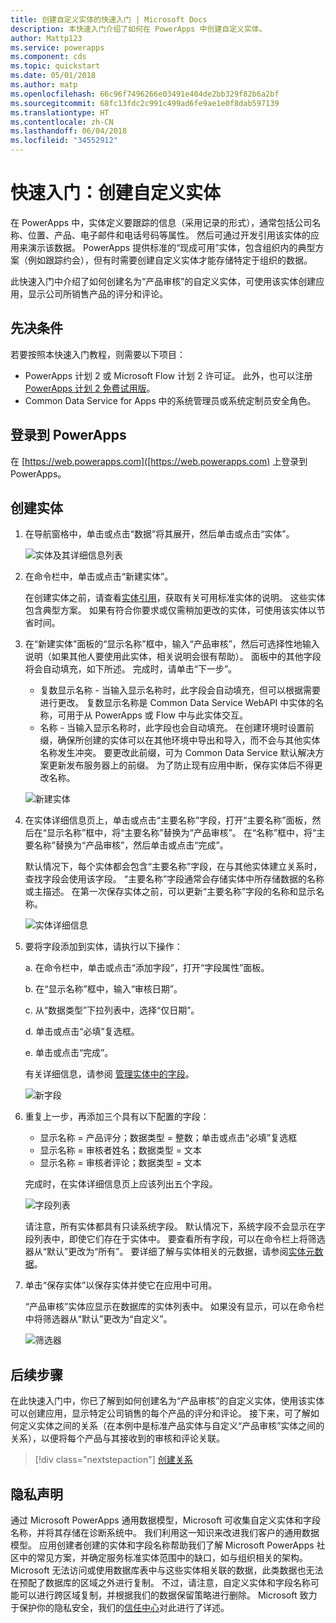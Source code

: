 ```yaml
---
title: 创建自定义实体的快速入门 | Microsoft Docs
description: 本快速入门介绍了如何在 PowerApps 中创建自定义实体。
author: Mattp123
ms.service: powerapps
ms.component: cds
ms.topic: quickstart
ms.date: 05/01/2018
ms.author: matp
ms.openlocfilehash: 66c96f7496266e03491e404de2bb329f82b6a2bf
ms.sourcegitcommit: 68fc13fdc2c991c499ad6fe9ae1e0f8dab597139
ms.translationtype: HT
ms.contentlocale: zh-CN
ms.lasthandoff: 06/04/2018
ms.locfileid: "34552912"
---
```

# <a name="quickstart-create-a-custom-entity"></a>快速入门：创建自定义实体
在 PowerApps 中，实体定义要跟踪的信息（采用记录的形式），通常包括公司名称、位置、产品、电子邮件和电话号码等属性。 然后可通过开发引用该实体的应用来演示该数据。 PowerApps 提供标准的“现成可用”实体，包含组织内的典型方案（例如跟踪约会），但有时需要创建自定义实体才能存储特定于组织的数据。

此快速入门中介绍了如何创建名为“产品审核”的自定义实体，可使用该实体创建应用，显示公司所销售产品的评分和评论。

## <a name="prerequisites"></a>先决条件
若要按照本快速入门教程，则需要以下项目：
* PowerApps 计划 2 或 Microsoft Flow 计划 2 许可证。 此外，也可以注册 [PowerApps 计划 2 免费试用版](https://web.powerapps.com/signup?redirect=marketing&email=)。
* Common Data Service for Apps 中的系统管理员或系统定制员安全角色。

## <a name="sign-in-to-powerapps"></a>登录到 PowerApps
在 [https://web.powerapps.com]([https://web.powerapps.com) 上登录到 PowerApps。

## <a name="create-an-entity"></a>创建实体
1. 在导航窗格中，单击或点击“数据”将其展开，然后单击或点击“实体”。

    ![实体及其详细信息列表](./media/data-platform-cds-create-entity/entitylist.png "实体列表")

2. 在命令栏中，单击或点击“新建实体”。

    在创建实体之前，请查看[实体引用](../../developer/common-data-service/reference/about-entity-reference.md)，获取有关可用标准实体的说明。 这些实体包含典型方案。 如果有符合你要求或仅需稍加更改的实体，可使用该实体以节省时间。 

3. 在“新建实体”面板的“显示名称”框中，输入“产品审核”，然后可选择性地输入说明（如果其他人要使用此实体，相关说明会很有帮助）。 面板中的其他字段将会自动填充，如下所述。 完成时，请单击“下一步”。

    * 复数显示名称 - 当输入显示名称时，此字段会自动填充，但可以根据需要进行更改。 复数显示名称是 Common Data Service WebAPI 中实体的名称，可用于从 PowerApps 或 Flow 中与此实体交互。
    * 名称 - 当输入显示名称时，此字段也会自动填充。 在创建环境时设置前缀，确保所创建的实体可以在其他环境中导出和导入，而不会与其他实体名称发生冲突。 要更改此前缀，可为 Common Data Service 默认解决方案更新发布服务器上的前缀。 为了防止现有应用中断，保存实体后不得更改名称。
     
    ![新建实体](./media/data-platform-cds-create-entity/newentitypanel.png "新建实体面板")

4. 在实体详细信息页上，单击或点击“主要名称”字段，打开“主要名称”面板，然后在“显示名称”框中，将“主要名称”替换为“产品审核”。 在“名称”框中，将“主要名称”替换为“产品审核”，然后单击或点击“完成”。
 
    默认情况下，每个实体都会包含“主要名称”字段，在与其他实体建立关系时，查找字段会使用该字段。 “主要名称”字段通常会存储实体中所存储数据的名称或主描述。 在第一次保存实体之前，可以更新“主要名称”字段的名称和显示名称。

    ![实体详细信息](./media/data-platform-cds-create-entity/newentitydetails.png "新实体详细信息")

5. 要将字段添加到实体，请执行以下操作：
 
    a. 在命令栏中，单击或点击“添加字段”，打开“字段属性”面板。

    b. 在“显示名称”框中，输入“审核日期”。

    c. 从“数据类型”下拉列表中，选择“仅日期”。

    d. 单击或点击“必填”复选框。
    
    e. 单击或点击“完成”。
     
    有关详细信息，请参阅 [管理实体中的字段](data-platform-manage-fields.md)。

    ![新字段](./media/data-platform-cds-create-entity/newfieldpanel-2.png "新字段面板")

6. 重复上一步，再添加三个具有以下配置的字段：
    * 显示名称 = 产品评分；数据类型 = 整数；单击或点击“必填”复选框
    * 显示名称 = 审核者姓名；数据类型 = 文本
    * 显示名称 = 审核者评论；数据类型 = 文本

    完成时，在实体详细信息页上应该列出五个字段。

    ![字段列表](./media/data-platform-cds-create-entity/addedfields.png "字段列表")

    请注意，所有实体都具有只读系统字段。 默认情况下，系统字段不会显示在字段列表中，即使它们存在于实体中。 要查看所有字段，可以在命令栏上将筛选器从“默认”更改为“所有”。 要详细了解与实体相关的元数据，请参阅[实体元数据](../../developer/common-data-service/entity-metadata.md)。

7. 单击“保存实体”以保存实体并使它在应用中可用。

    “产品审核”实体应显示在数据库的实体列表中。 如果没有显示，可以在命令栏中将筛选器从“默认”更改为“自定义”。

    ![筛选器](./media/data-platform-cds-create-entity/filter.png "筛选器选择")

## <a name="next-steps"></a>后续步骤
在此快速入门中，你已了解到如何创建名为“产品审核”的自定义实体，使用该实体可以创建应用，显示特定公司销售的每个产品的评分和评论。 接下来，可了解如何定义实体之间的关系（在本例中是标准产品实体与自定义“产品审核”实体之间的关系），以便将每个产品与其接收到的审核和评论关联。

> [!div class="nextstepaction"]
> [创建关系](data-platform-entity-lookup.md)

## <a name="privacy-notice"></a>隐私声明
通过 Microsoft PowerApps 通用数据模型，Microsoft 可收集自定义实体和字段名称，并将其存储在诊断系统中。 我们利用这一知识来改进我们客户的通用数据模型。 应用创建者创建的实体和字段名称帮助我们了解 Microsoft PowerApps 社区中的常见方案，并确定服务标准实体范围中的缺口，如与组织相关的架构。 Microsoft 无法访问或使用数据库表中与这些实体相关联的数据，此类数据也无法在预配了数据库的区域之外进行复制。 不过，请注意，自定义实体和字段名称可能可以进行跨区域复制，并根据我们的数据保留策略进行删除。 Microsoft 致力于保护你的隐私安全，我们的[信任中心](https://www.microsoft.com/trustcenter/Privacy/default.aspx)对此进行了详述。
